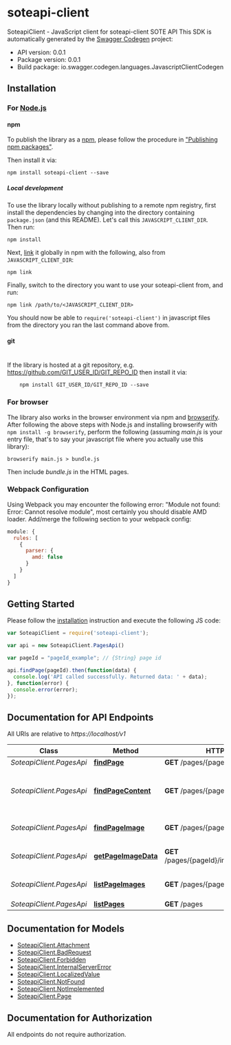# soteapi-client

SoteapiClient - JavaScript client for soteapi-client
SOTE API
This SDK is automatically generated by the [Swagger Codegen](https://github.com/swagger-api/swagger-codegen) project:

- API version: 0.0.1
- Package version: 0.0.1
- Build package: io.swagger.codegen.languages.JavascriptClientCodegen

## Installation

### For [Node.js](https://nodejs.org/)

#### npm

To publish the library as a [npm](https://www.npmjs.com/),
please follow the procedure in ["Publishing npm packages"](https://docs.npmjs.com/getting-started/publishing-npm-packages).

Then install it via:

```shell
npm install soteapi-client --save
```

##### Local development

To use the library locally without publishing to a remote npm registry, first install the dependencies by changing 
into the directory containing `package.json` (and this README). Let's call this `JAVASCRIPT_CLIENT_DIR`. Then run:

```shell
npm install
```

Next, [link](https://docs.npmjs.com/cli/link) it globally in npm with the following, also from `JAVASCRIPT_CLIENT_DIR`:

```shell
npm link
```

Finally, switch to the directory you want to use your soteapi-client from, and run:

```shell
npm link /path/to/<JAVASCRIPT_CLIENT_DIR>
```

You should now be able to `require('soteapi-client')` in javascript files from the directory you ran the last 
command above from.

#### git
#
If the library is hosted at a git repository, e.g.
https://github.com/GIT_USER_ID/GIT_REPO_ID
then install it via:

```shell
    npm install GIT_USER_ID/GIT_REPO_ID --save
```

### For browser

The library also works in the browser environment via npm and [browserify](http://browserify.org/). After following
the above steps with Node.js and installing browserify with `npm install -g browserify`,
perform the following (assuming *main.js* is your entry file, that's to say your javascript file where you actually 
use this library):

```shell
browserify main.js > bundle.js
```

Then include *bundle.js* in the HTML pages.

### Webpack Configuration

Using Webpack you may encounter the following error: "Module not found: Error:
Cannot resolve module", most certainly you should disable AMD loader. Add/merge
the following section to your webpack config:

```javascript
module: {
  rules: [
    {
      parser: {
        amd: false
      }
    }
  ]
}
```

## Getting Started

Please follow the [installation](#installation) instruction and execute the following JS code:

```javascript
var SoteapiClient = require('soteapi-client');

var api = new SoteapiClient.PagesApi()

var pageId = "pageId_example"; // {String} page id

api.findPage(pageId).then(function(data) {
  console.log('API called successfully. Returned data: ' + data);
}, function(error) {
  console.error(error);
});


```

## Documentation for API Endpoints

All URIs are relative to *https://localhost/v1*

Class | Method | HTTP request | Description
------------ | ------------- | ------------- | -------------
*SoteapiClient.PagesApi* | [**findPage**](docs/PagesApi.md#findPage) | **GET** /pages/{pageId} | Finds page
*SoteapiClient.PagesApi* | [**findPageContent**](docs/PagesApi.md#findPageContent) | **GET** /pages/{pageId}/content | Returns page content in all available languages
*SoteapiClient.PagesApi* | [**findPageImage**](docs/PagesApi.md#findPageImage) | **GET** /pages/{pageId}/images/{imageId} | Returns a single page image
*SoteapiClient.PagesApi* | [**getPageImageData**](docs/PagesApi.md#getPageImageData) | **GET** /pages/{pageId}/images/{imageId}/data | Returns an page image data
*SoteapiClient.PagesApi* | [**listPageImages**](docs/PagesApi.md#listPageImages) | **GET** /pages/{pageId}/images | Returns a list of page images
*SoteapiClient.PagesApi* | [**listPages**](docs/PagesApi.md#listPages) | **GET** /pages | Lists pages


## Documentation for Models

 - [SoteapiClient.Attachment](docs/Attachment.md)
 - [SoteapiClient.BadRequest](docs/BadRequest.md)
 - [SoteapiClient.Forbidden](docs/Forbidden.md)
 - [SoteapiClient.InternalServerError](docs/InternalServerError.md)
 - [SoteapiClient.LocalizedValue](docs/LocalizedValue.md)
 - [SoteapiClient.NotFound](docs/NotFound.md)
 - [SoteapiClient.NotImplemented](docs/NotImplemented.md)
 - [SoteapiClient.Page](docs/Page.md)


## Documentation for Authorization

 All endpoints do not require authorization.

